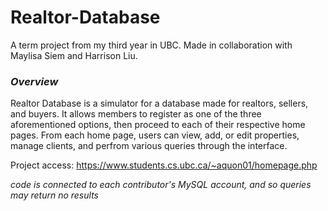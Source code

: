 # Realtor-Database
A term project from my third year in UBC. Made in collaboration with Maylisa Siem and Harrison Liu.

### *Overview* 

<p> Realtor Database is a simulator for a database made for realtors, sellers, and buyers. It allows members to register
as one of the three aforementioned options, then proceed to each of their respective home pages. From each home page, users
can view, add, or edit properties, manage clients, and perfrom various queries through the interface.

Project access: https://www.students.cs.ubc.ca/~aquon01/homepage.php
  
*code is connected to each contributor's MySQL account, and so queries may return no results* 
</p>
